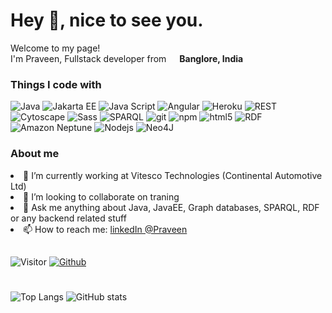 <h1>Hey 👋, nice to see you.</h1>

 

<p>Welcome to my page! </br> I'm Praveen, Fullstack developer from <img src="https://upload.wikimedia.org/wikipedia/en/4/41/Flag_of_India.svg" width="13"/> <b>Banglore, India</b> </p>
<h3>Things I code with</h3>
<p>
  <img alt="Java" src="https://img.shields.io/badge/-Java-45b8d8?style=flat-square&logo=java&logoColor=white" />
  <img alt="Jakarta EE" src="https://img.shields.io/badge/-J2EE-8DD6F9?style=flat-square&logo=j2ee&logoColor=white" />   
  <img alt="Java Script" src="https://img.shields.io/badge/-JavaScript-007ACC?style=flat-square&logo=javascript&logoColor=white" />  
   <img alt="Angular" src="https://img.shields.io/badge/-angular-43853d?style=flat-square&logo=Angular&logoColor=white" />  
  <img alt="Heroku" src="https://img.shields.io/badge/-Heroku-430098?style=flat-square&logo=heroku&logoColor=white" />
  <img alt="REST" src="https://img.shields.io/badge/-REST-764ABC?style=flat-square&logo=rest&logoColor=white" />
  <img alt="Cytoscape" src="https://img.shields.io/badge/-Cytoscape-E10098?style=flat-square&logo=cytoscape&logoColor=white" />
  <img alt="Sass" src="https://img.shields.io/badge/-Sass-CC6699?style=flat-square&logo=sass&logoColor=white" />
  <img alt="SPARQL" src="https://img.shields.io/badge/-SPARQL-db7092?style=flat-square&logo=sparql&logoColor=white" />
  <img alt="git" src="https://img.shields.io/badge/-Git-F05032?style=flat-square&logo=git&logoColor=white" />
  <img alt="npm" src="https://img.shields.io/badge/-NPM-CB3837?style=flat-square&logo=npm&logoColor=white" />
  <img alt="html5" src="https://img.shields.io/badge/-HTML5-E34F26?style=flat-square&logo=html5&logoColor=white" /> 
  <img alt="RDF" src="https://img.shields.io/badge/-RDF-13aa52?style=flat-square&logo=rdf&logoColor=white" />
  <img alt="Amazon Neptune" src="https://img.shields.io/badge/-AWS-13aa52?style=flat-square&logo=aws&logoColor=white" />
  <img alt="Nodejs" src="https://img.shields.io/badge/-Nodejs-43853d?style=flat-square&logo=Node.js&logoColor=white" />
  <img alt="Neo4J" src="https://img.shields.io/badge/-Neo4J-43853d?style=flat-square&logo=neo4j&logoColor=white" />
</p>
<h3>About me</h3>
<ui>
  <li>
🔭 I’m currently working at Vitesco Technologies (Continental Automotive Ltd)
  </li>
   <li>
👯 I’m looking to collaborate on traning
   </li>
   <li>
💬 Ask me anything about Java, JavaEE, Graph databases, SPARQL, RDF or any backend related stuff
     </li>
   <li>
     📫 How to reach me: <a href="https://www.linkedin.com/in/praveen-kumar-18a7aa169/"> linkedIn @Praveen </a>
     </li>
  </ui>
  
##
![Visitor](https://visitor-badge.laobi.icu/badge?page_id=Praveen3134) 
[![Github](https://img.shields.io/github/followers/Praveen3134?label=Follow&style=social)](https://github.com/Praveen3134)
#
![Top Langs](https://github-readme-stats.vercel.app/api/top-langs/?username=Praveen3134&theme=tokyonight)
![GitHub stats](https://github-readme-stats.vercel.app/api?username=Praveen3134&show_icons=true&theme=tokyonight)
